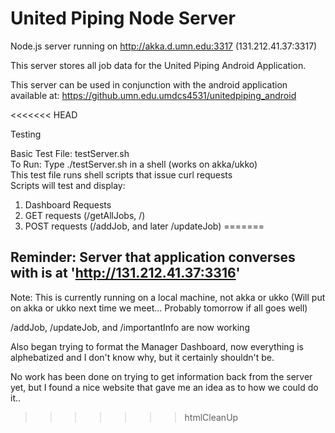 # United Piping Node Server 
Node.js server running on http://akka.d.umn.edu:3317 (131.212.41.37:3317)

This server stores all job data for the United Piping Android Application.

This server can be used in conjunction with the android application available at: 
https://github.umn.edu.umdcs4531/unitedpiping_android







<<<<<<< HEAD

Testing

Basic Test File: testServer.sh <br />
To Run: Type ./testServer.sh in a shell (works on akka/ukko) <br /> 
This test file runs shell scripts that issue curl requests <br />
Scripts will test and display:
1) Dashboard Requests
2) GET requests (/getAllJobs, /)
3) POST requests (/addJob, and later /updateJob)
=======
## Reminder: Server that application converses with is at 'http://131.212.41.37:3316'

Note: This is currently running on a local machine, not akka or ukko (Will put on akka or ukko next time we meet... Probably tomorrow if all goes well)

/addJob, /updateJob, and /importantInfo are now working

Also began trying to format the Manager Dashboard, now everything is alphebatized and I don't know why, but it certainly shouldn't be.

No work has been done on trying to get information back from the server yet, but I found a nice website that gave me an idea as to how we could do it.. 



>>>>>>> htmlCleanUp
